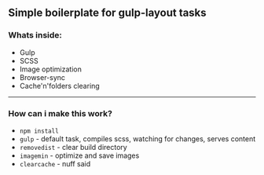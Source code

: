 ## Simple boilerplate for gulp-layout tasks

### Whats inside:

*  Gulp
*  SCSS
*  Image optimization
*  Browser-sync
*  Cache'n'folders clearing

---

### How can i make this work?

*  `npm install`
*  `gulp` - default task, compiles scss, watching for changes, serves content
*  `removedist` - clear build directory
*  `imagemin` - optimize and save images
*  `clearcache` - nuff said 
